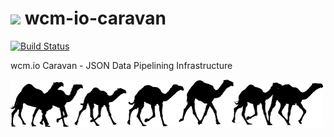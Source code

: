 <img src="http://wcm.io/images/favicon-16@2x.png"/> wcm-io-caravan
======
[![Build Status](https://travis-ci.org/wcm-io/wcm-io-caravan.png?branch=master)](https://travis-ci.org/wcm-io/wcm-io-caravan)

wcm.io Caravan - JSON Data Pipelining Infrastructure

![Caravan](public_site/src/site/resources/images/caravan.gif)
